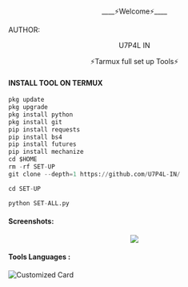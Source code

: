 <p align="center">
____⚡Welcome⚡____


AUTHOR:
<p align="center">
U7P4L IN

</br>
<p align="center">
      ⚡Tarmux full set up Tools⚡

</p>
  
#### INSTALL TOOL ON TERMUX
```python
pkg update
pkg upgrade
pkg install python
pkg install git
pip install requests
pip install bs4
pip install futures
pip install mechanize
cd $HOME 
rm -rf SET-UP
git clone --depth=1 https://github.com/U7P4L-IN/

cd SET-UP

python SET-ALL.py
```
#### Screenshots:

<p align="center"><img src="https://github.com/U7P4L-IN/SET-UP/blob/main/Screenshot_2023-02-16-14-11-42-138_com.termux.jpg">

#### Tools Languages :

![Customized Card](https://github-readme-stats.vercel.app/api/pin?username=U7P4L-IN&repo=SET-UP&title_color=fff&icon_color=f9f9f9&text_color=9f9f9f&bg_color=151515)

